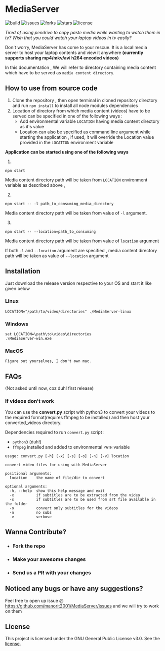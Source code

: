 # MediaServer
![build](https://img.shields.io/github/workflow/status/manorit2001/MediaServer/Caching%20with%20npm)
![issues](https://img.shields.io/github/issues/manorit2001/MediaServer)
![forks](https://img.shields.io/github/forks/manorit2001/MediaServer)
![stars](https://img.shields.io/github/stars/manorit2001/MediaServer)
![license](https://img.shields.io/github/license/manorit2001/MediaServer)

_Tired of using pendrive to copy paste media while wanting to watch them in tv?_
_Wish that you could watch your laptop videos in tv easily?_

Don't worry, MediaServer has come to your rescue. It is a local media server to host your laptop contents and view it anywhere
**(currently supports sharing mp4/mkv/avi h264 encoded videos)**

In this documentation , We will refer to directory containing media content which have to be served as `media content directory`.

## How to use from source code
1. Clone the repository , then open terminal in cloned repository directory and run ` npm install ` to install all node 
modules dependencies
2. Location of directory from which media content (videos) have to be served can be specified in one of the following ways :
   - Add environmental variable ```LOCATION``` having media content directory as it's value
   - Location can also be specified as command line argument while starting the application , if used, it will override the Location
value provided in the ```LOCATION``` environment variable

**Application can be started using one of the following ways**

1.
```
npm start
````
Media content directory path will be taken from `LOCATION` environment variable as described above , 

2.
```
npm start -- -l path_to_consuming_media_directory
```
Media content directory path will be taken from value of `-l` argument.

3.
```
npm start -- --location=path_to_consuming
```
Media content directory path will be taken from value of `location` argument

If both `-l` and `--location` argument are specified , media content directory path will be taken as value of `--location` argument


## Installation
Just download the release version respective to your OS and start it like given below

### Linux
`LOCATION="/path/to/video/directories" ./MediaServer-linux`

### Windows
```
set LOCATION=\path\to\video\directories
.\MediaServer-win.exe
```
### MacOS
`Figure out yourselves, I don't own mac.`

## FAQs
(Not asked until now, coz duh! first release)
### If videos don't work

You can use the **convert.py** script with python3 to convert your videos to the required format(requires ffmpeg to be installed) and then host your converted_videos directory.

Dependencies required to run `convert.py` script :

- `python3` (duh!)
- `ffmpeg` installed and added to environmental `PATH` variable

```
usage: convert.py [-h] [-x] [-s] [-o] [-n] [-v] location

convert video files for using with MediaServer

positional arguments:
  location    the name of file/dir to convert

optional arguments:
  -h, --help  show this help message and exit
  -x          if subtitles are to be extracted from the video
  -s          if subtitles are to be used from srt file available in the folder
  -o          convert only subtitles for the videos
  -n          no subs
  -v          verbose

```
## Wanna Contribute?
- ### Fork the repo
- ### Make your awesome changes
- ### Send us a PR with your changes

## Noticed any bugs or have any suggestions?
  Feel free to open up issue @ https://github.com/manorit2001/MediaServer/issues and we will try to work on them

## License
  This project is licensed under the GNU General Public License v3.0. See the [license](https://github.com/manorit2001/MediaServer/blob/master/LICENSE).
